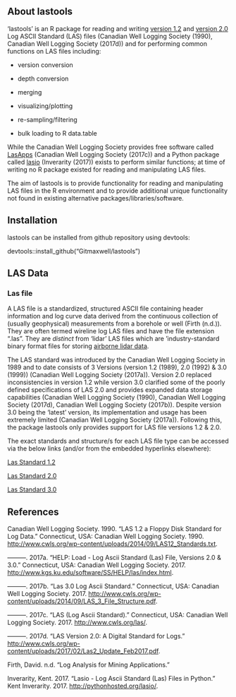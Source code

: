 About lastools
--------------

‘lastools’ is an R package for reading and writing [version
1.2](http://www.cwls.org/wp-content/uploads/2014/09/LAS12_Standards.txt)
and [version
2.0](http://www.cwls.org/wp-content/uploads/2017/02/Las2_Update_Feb2017.pdf)
Log ASCII Standard (LAS) files (Canadian Well Logging Society (1990),
Canadian Well Logging Society (2017d)) and for performing common
functions on LAS files including:

-   version conversion

-   depth conversion

-   merging

-   visualizing/plotting

-   re-sampling/filtering

-   bulk loading to R data.table

While the Canadian Well Logging Society provides free software called
[LasApps](http://www.cwls.org/wp-content/uploads/2017/02/CWLS_LasApps_v2_4_14.msi)
(Canadian Well Logging Society (2017c)) and a Python package called
[lasio](http://pythonhosted.org/lasio/index.html) (Inverarity (2017))
exists to perform similar functions; at time of writing no R package
existed for reading and manipulating LAS files.

The aim of lastools is to provide functionality for reading and
manipulating LAS files in the R environment and to provide additional
unique functionality not found in existing alternative
packages/libraries/software.

Installation
------------

lastools can be installed from github repository using devtools:

devtools::install\_github(“Gitmaxwell/lastools”)

LAS Data
--------

### Las file

A LAS file is a standardized, structured ASCII file containing header
information and log curve data derived from the continuous collection of
(usually geophysical) measurements from a borehole or well (Firth
(n.d.)). They are often termed wireline log LAS files and have the file
extension “.las”. They are *distinct* from ‘lidar’ LAS files which are
’industry-standard binary format files for storing [airborne lidar
data](http://desktop.arcgis.com/en/arcmap/10.3/manage-data/las-dataset/what-is-a-las-dataset-.htm).

The LAS standard was introduced by the Canadian Well Logging Society in
1989 and to date consists of 3 Versions (version 1.2 (1989), 2.0 (1992)
& 3.0 (1999)) (Canadian Well Logging Society (2017a)). Version 2.0
replaced inconsistencies in version 1.2 while version 3.0 clarified some
of the poorly defined specifications of LAS 2.0 and provides expanded
data storage capabilities (Canadian Well Logging Society (1990),
Canadian Well Logging Society (2017d), Canadian Well Logging Society
(2017b)). Despite version 3.0 being the ‘latest’ version, its
implementation and usage has been extremely limited (Canadian Well
Logging Society (2017a)). Following this, the package lastools only
provides support for LAS file versions 1.2 & 2.0.

The exact standards and structure/s for each LAS file type can be
accessed via the below links (and/or from the embedded hyperlinks
elsewhere):

[Las Standard
1.2](http://www.cwls.org/wp-content/uploads/2014/09/LAS12_Standards.txt)

[Las Standard
2.0](http://www.cwls.org/wp-content/uploads/2017/02/Las2_Update_Feb2017.pdf)

[Las Standard
3.0](http://www.cwls.org/wp-content/uploads/2014/09/LAS_3_File_Structure.pdf)

References
----------

Canadian Well Logging Society. 1990. “LAS 1.2 a Floppy Disk Standard for
Log Data.” Connecticut, USA: Canadian Well Logging Society. 1990.
<http://www.cwls.org/wp-content/uploads/2014/09/LAS12_Standards.txt>.

———. 2017a. “HELP: Load - Log Ascii Standard (Las) File, Versions 2.0 &
3.0.” Connecticut, USA: Canadian Well Logging Society. 2017.
<http://www.kgs.ku.edu/software/SS/HELP/las/index.html>.

———. 2017b. “Las 3.0 Log Ascii Standard.” Connecticut, USA: Canadian
Well Logging Society. 2017.
<http://www.cwls.org/wp-content/uploads/2014/09/LAS_3_File_Structure.pdf>.

———. 2017c. “LAS (Log Ascii Standard).” Connecticut, USA: Canadian Well
Logging Society. 2017. <http://www.cwls.org/las/>.

———. 2017d. “LAS Version 2.0: A Digital Standard for Logs.”
<http://www.cwls.org/wp-content/uploads/2017/02/Las2_Update_Feb2017.pdf>.

Firth, David. n.d. “Log Analysis for Mining Applications.”

Inverarity, Kent. 2017. “Lasio - Log Ascii Standard (Las) Files in
Python.” Kent Inverarity. 2017. <http://pythonhosted.org/lasio/>.
